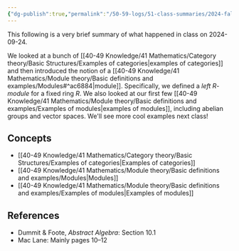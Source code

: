 ```yaml
---
{"dg-publish":true,"permalink":"/50-59-logs/51-class-summaries/2024-fall/math-561/2024-09/2024-09-24/","updated":"2024-09-27T09:29:55-07:00"}
---
```


This following is a very brief summary of what happened in class on 2024-09-24.

We looked at a bunch of [[40-49 Knowledge/41 Mathematics/Category theory/Basic Structures/Examples of categories\|examples of categories]] and then introduced the notion of a [[40-49 Knowledge/41 Mathematics/Module theory/Basic definitions and examples/Modules#^ac6884\|module]]. Specifically, we defined a *left $R$-module* for a fixed ring $R$. We also looked at our first few [[40-49 Knowledge/41 Mathematics/Module theory/Basic definitions and examples/Examples of modules\|examples of modules]], including abelian groups and vector spaces. We'll see more cool examples next class!
## Concepts

- [[40-49 Knowledge/41 Mathematics/Category theory/Basic Structures/Examples of categories\|Examples of categories]]
- [[40-49 Knowledge/41 Mathematics/Module theory/Basic definitions and examples/Modules\|Modules]]
- [[40-49 Knowledge/41 Mathematics/Module theory/Basic definitions and examples/Examples of modules\|Examples of modules]]

## References

- Dummit & Foote, *Abstract Algebra*: Section 10.1
- Mac Lane: Mainly pages 10–12